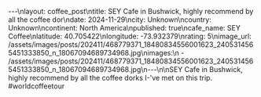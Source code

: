 ---\nlayout: coffee_post\ntitle: SEY Cafe in Bushwick, highly recommend by all the coffee dor\ndate: 2024-11-29\ncity: Unknown\ncountry: Unknown\ncontinent: North America\npublished: true\ncafe_name: SEY Coffee\nlatitude: 40.705422\nlongitude: -73.932379\nrating: 5\nimage_url: /assets/images/posts/202411/468779371_18480834556001623_2405314565451333850_n_18067094689734968.jpg\nimages:\n  - /assets/images/posts/202411/468779371_18480834556001623_2405314565451333850_n_18067094689734968.jpg\n---\n\nSEY Cafe in Bushwick, highly recommend by all the coffee dorks I-'ve met on this trip. #worldcoffeetour